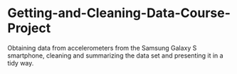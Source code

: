 # Getting-and-Cleaning-Data-Course-Project
Obtaining data from accelerometers from the Samsung Galaxy S smartphone, cleaning and summarizing the data set and presenting it in a tidy way.
